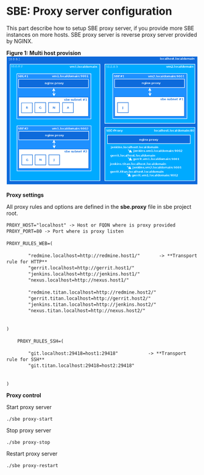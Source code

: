# SBE: Proxy server configuration

This part describe how to setup SBE proxy server, if you provide more SBE instances on more hosts. SBE proxy server is reverse proxy server provided by NGINX.

**Figure 1: Multi host provision**  
![Figure1: Multi host providing][1]

**Proxy settings**

All proxy rules and options are defined in the **sbe.proxy** file in sbe project root.

    PROXY_HOST="localhost" -> Host or FQDN where is proxy provided PROXY_PORT=80 -> Port where is proxy listen
    
    PROXY_RULES_WEB=(
    
            "redmine.localhost=http://redmine.host1/"       -> **Transport rule for HTTP**
            "gerrit.localhost=http://gerrit.host1/"
            "jenkins.localhost=http://jenkins.host1/"
            "nexus.localhost=http://nexus.host1/"
    
            "redmine.titan.localhost=http://redmine.host2/"
            "gerrit.titan.localhost=http://gerrit.host2/"
            "jenkins.titan.localhost=http://jenkins.host2/"
            "nexus.titan.localhost=http://nexus.host2/"
    
    
    )
    
        PROXY_RULES_SSH=(
    
            "git.localhost:29418=host1:29418"           -> **Transport rule for SSH**
            "git.titan.localhost:29418=host2:29418"
    
    
    )
    

**Proxy control**

Start proxy server

    ./sbe proxy-start
    

Stop proxy server

    ./sbe proxy-stop
    

Restart proxy server

    ./sbe proxy-restart

 [1]: 3-multi-host.png
